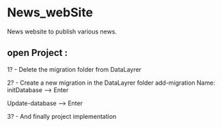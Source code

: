 # News_webSite
News website to publish various news.

## open Project : 

1? - Delete the migration folder from DataLayrer

2? - Create a new migration in the DataLayrer folder
   add-migration
   Name: initDatabase
   --> Enter
   
   Update-database
   --> Enter
   
3? - And finally project implementation
